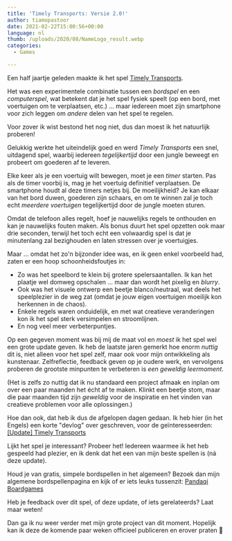 ```yaml
---
title: 'Timely Transports: Versie 2.0!'
author: tiamopastoor
date: 2021-02-22T15:00:56+00:00
language: nl
thumb: /uploads/2020/08/NameLogo_result.webp
categories:
  - Games

---
```

Een half jaartje geleden maakte ik het spel [Timely Transports][1].

Het was een experimentele combinatie tussen een _bordspel_ en een _computerspel_, wat betekent dat je het spel fysiek speelt (op een bord, met voertuigen om te verplaatsen, etc.) ... maar iedereen moet zijn smartphone voor zich leggen om _andere_ delen van het spel te regelen.

Voor zover ik wist bestond het nog niet, dus dan moest ik het natuurlijk proberen!

Gelukkig werkte het uiteindelijk goed en werd _Timely Transports_ een snel, uitdagend spel, waarbij iedereen _tegelijkertijd_ door een jungle beweegt en probeert om goederen af te leveren.

Elke keer als je een voertuig wilt bewegen, moet je een _timer_ starten. Pas als de timer voorbij is, mag je het voertuig definitief verplaatsen. De smartphone houdt al deze timers netjes bij. De moeilijkheid? Je kan elkaar van het bord duwen, goederen zijn schaars, en om te winnen zal je toch echt _meerdere voertuigen_ tegelijkertijd door de jungle moeten sturen.

Omdat de telefoon alles regelt, hoef je nauwelijks regels te onthouden en kan je nauwelijks fouten maken. Als bonus duurt het spel opzetten ook maar drie seconden, terwijl het toch echt een volwaardig spel is dat je minutenlang zal bezighouden en laten stressen over je voertuigjes.

Maar ... omdat het zo'n bijzonder idee was, en ik geen enkel voorbeeld had, zaten er een hoop schoonheidsfoutjes in:

  * Zo was het speelbord te klein bij grotere spelersaantallen. Ik kan het plaatje wel domweg opschalen ... maar dan wordt het pixelig en _blurry_.
  * Ook was het visuele ontwerp een beetje blanco/neutraal, wat deels het speelplezier in de weg zat (omdat je jouw eigen voertuigen moeilijk kon herkennen in de chaos).
  * Enkele regels waren onduidelijk, en met wat creatieve veranderingen kon ik het spel sterk versimpelen en stroomlijnen.
  * En nog veel meer verbeterpuntjes.

Op een gegeven moment was bij mij de maat vol en _moest_ ik het spel wel een grote update geven. Ik heb de laatste jaren gemerkt hoe enorm _nuttig_ dit is, niet alleen voor het spel zelf, maar ook voor mijn ontwikkeling als kunstenaar. Zelfreflectie, feedback geven op je oudere werk, en vervolgens proberen de grootste minpunten te verbeteren is _een geweldig leermoment_.

(Het is zelfs zo nuttig dat ik nu standaard een project afmaak en inplan om over een paar maanden het écht af te maken. Klinkt een beetje stom, maar die paar maanden tijd zijn _geweldig_ voor de inspiratie en het vinden van creatieve problemen voor alle oplossingen.)

Hoe dan ook, dat heb ik dus de afgelopen dagen gedaan. Ik heb hier (in het Engels) een korte "devlog" over geschreven, voor de geïnteresseerden: [[Update] Timely Transports][2]

Lijkt het spel je interessant? Probeer het! Iedereen waarmee ik het heb gespeeld had plezier, en ik denk dat het een van mijn beste spellen is (ná deze update).

Houd je van gratis, simpele bordspellen in het algemeen? Bezoek dan mijn algemene bordspellenpagina en kijk of er iets leuks tussenzit: [Pandaqi Boardgames][3]

Heb je feedback over dit spel, of deze update, of iets gerelateerds? Laat maar weten!

Dan ga ik nu weer verder met mijn grote project van dit moment. Hopelijk kan ik deze de komende paar weken officieel publiceren en erover praten 🙂

 [1]: https://pandaqi.com/timely-transports
 [2]: https://pandaqi.com/blog/boardgames/timely-transports/update-timely-transports
 [3]: https://pandaqi.com/boardgames